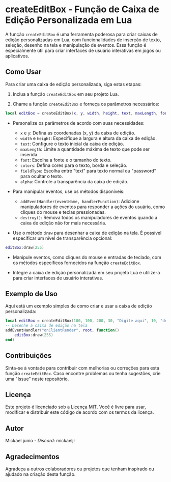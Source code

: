 # createEditBox - Função de Caixa de Edição Personalizada em Lua

A função `createEditBox` é uma ferramenta poderosa para criar caixas de edição personalizadas em Lua, com funcionalidades de inserção de texto, seleção, desenho na tela e manipulação de eventos. Essa função é especialmente útil para criar interfaces de usuário interativas em jogos ou aplicativos.

## Como Usar

Para criar uma caixa de edição personalizada, siga estas etapas:

1. Inclua a função `createEditBox` em seu projeto Lua.

2. Chame a função `createEditBox` e forneça os parâmetros necessários:

```lua
local editBox = createEditBox(x, y, width, height, text, maxLength, font, colors, fieldType, alpha)
```


- Personalize os parâmetros de acordo com suas necessidades:
  - `x` e `y`: Defina as coordenadas (x, y) da caixa de edição.
  - `width` e `height`: Especifique a largura e altura da caixa de edição.
  - `text`: Configure o texto inicial da caixa de edição.
  - `maxLength`: Limite a quantidade máxima de texto que pode ser inserida.
  - `font`: Escolha a fonte e o tamanho do texto.
  - `colors`: Defina cores para o texto, borda e seleção.
  - `fieldType`: Escolha entre "text" para texto normal ou "password" para ocultar o texto.
  - `alpha`: Controle a transparência da caixa de edição.

- Para manipular eventos, use os métodos disponíveis:
  - `addEventHandler(eventName, handlerFunction)`: Adicione manipuladores de eventos para responder a ações do usuário, como cliques do mouse e teclas pressionadas.
  - `destroy()`: Remova todos os manipuladores de eventos quando a caixa de edição não for mais necessária.

- Use o método `draw` para desenhar a caixa de edição na tela. É possível especificar um nível de transparência opcional:
```lua
editBox:draw(255)
```


- Manipule eventos, como cliques do mouse e entradas de teclado, com os métodos específicos fornecidos na função `createEditBox`.

- Integre a caixa de edição personalizada em seu projeto Lua e utilize-a para criar interfaces de usuário interativas.

## Exemplo de Uso

Aqui está um exemplo simples de como criar e usar a caixa de edição personalizada:

```lua
local editBox = createEditBox(100, 100, 200, 30, "Digite aqui", 10, "default", {textColor = {255, 255, 255, 1}, borderColor = {10, 10, 10, 1}}, "text")
-- Desenhe a caixa de edição na tela
addEventHandler("onClientRender", root, function()
    editBox:draw(255)
end)
```



## Contribuições

Sinta-se à vontade para contribuir com melhorias ou correções para esta função `createEditBox`. Caso encontre problemas ou tenha sugestões, crie uma "Issue" neste repositório.

## Licença

Este projeto é licenciado sob a [Licença MIT](LICENSE). Você é livre para usar, modificar e distribuir este código de acordo com os termos da licença.

## Autor

Mickael junio - *Discord*: mickaeljr

## Agradecimentos

Agradeça a outros colaboradores ou projetos que tenham inspirado ou ajudado na criação desta função.
